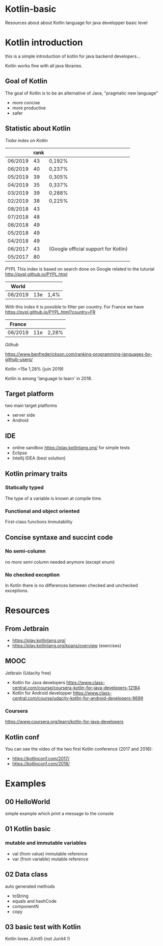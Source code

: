 # Kotlin-basic
Resources about about Kotlin language for java developper basic level

# Kotlin introduction

this is a simple introduction of kotlin for java backend developers...

Kotlin works fine with all java libraries.

## Goal of Kotlin
The goal of Kotlin is to be an alternative of Java, "pragmatic new language" 
* more concise
* more productive
* safer

## Statistic about Kotlin

*Tiobe index on Kotlin*

|         | rank |                                      |
| ------- | ---- | ------------------------------------ | 
| 06/2019 | 43   | 0,192%                               |
| 06/2019 | 40   | 0,237%                               |
| 05/2019 | 39   | 0,305%                               |
| 04/2019	| 35   | 0,337%                               | 
| 03/2019	| 39   | 0,288%                               |
| 02/2019	| 38   | 0,225%                               |
| 08/2018	| 43   |                                      |
| 07/2018	| 48   |                                      |
| 06/2018	| 49   |                                      |
| 05/2018	| 49   |                                      |
| 04/2018	| 49   |                                      |
| 06/2017	| 43   | (Google official support for Kotlin) |
| 05/2017	| 80   |                                      |

*PYPL*
This index is based on search done on Google related to the tuturial
http://pypl.github.io/PYPL.html

| World   |     |        |
| ------- | --- | ------ | 
| 06/2019 | 13e | 1,4%   |

With this index it is possible to filter per country. For France we have https://pypl.github.io/PYPL.html?country=FR

| France  |     |        |
| ------- | --- | ------ | 
| 06/2019 | 11e | 2,28%  |


*Github*

https://www.benfrederickson.com/ranking-programming-languages-by-github-users/

Kotlin =15e 	1,28% (juin 2019)

Kotlin is among 'language to learn' in 2018.

## Target platform
two main target platforms
* server side
* Android

## IDE
* online sandbox https://play.kotlinlang.org/ for simple tests
* Eclipse
* Intellij IDEA (best solution)

## Kotlin primary traits

### Statically typed
The type of a variable is known at compile time.

### Functional and object oriented
First-class functions
Immutability

## Concise syntaxe and succint code
### No semi-column
no more semi column needed anymore (except enum)
### No checked exception
In Kotlin there is no differences between checked and unchecked exceptions.

# Resources 
## From Jetbrain
* https://play.kotlinlang.org/ 
* https://play.kotlinlang.org/koans/overview (exercises)

## MOOC
Jetbrain (Udacity free)
* Kotlin for Java developers
https://www.class-central.com/course/coursera-kotlin-for-java-developers-12184
* Kotlin for Android developper
https://www.class-central.com/course/udacity-kotlin-for-android-developers-9699

### Coursera
https://www.coursera.org/learn/kotlin-for-java-developers

## Kotlin conf
You can see the video of the two first Kotlin conference (2017 and 2018):
* https://kotlinconf.com/2017/
* https://kotlinconf.com/2018/

# Examples
## 00 HelloWorld
simple example which print a message to the console
## 01 Kotlin basic
### mutable and immutable variables
* val (from value) immutable reference
* var (from variable) mutable reference
## 02 Data class
auto generated methods
* toString
* equals and hashCode
* componentN
* copy

## 03 basic test with Kotlin
Kotlin loves JUnit5 (not Junit4 !)

